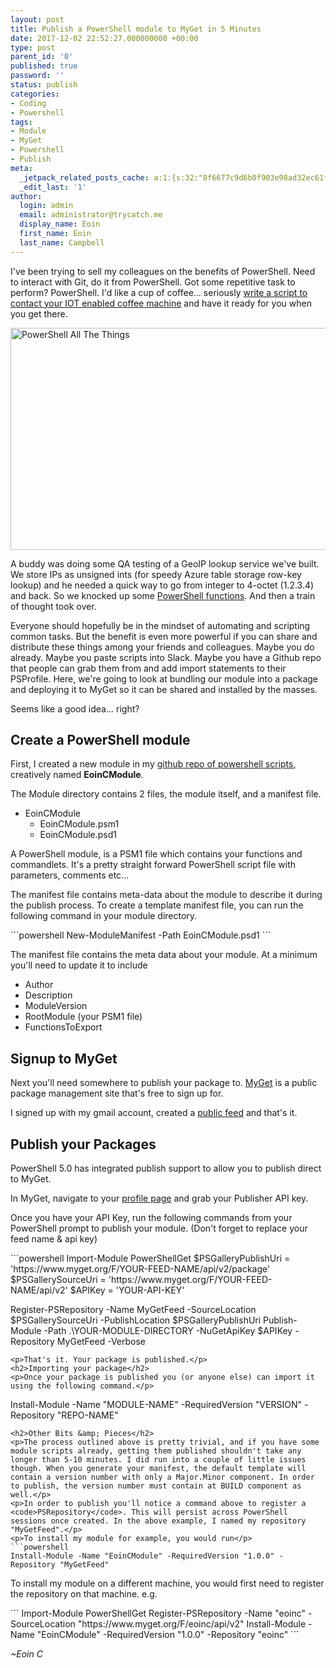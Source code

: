 ```yaml
---
layout: post
title: Publish a PowerShell module to MyGet in 5 Minutes
date: 2017-12-02 22:52:27.000000000 +00:00
type: post
parent_id: '0'
published: true
password: ''
status: publish
categories:
- Coding
- Powershell
tags:
- Module
- MyGet
- Powershell
- Publish
meta:
  _jetpack_related_posts_cache: a:1:{s:32:"8f6677c9d6b0f903e98ad32ec61f8deb";a:2:{s:7:"expires";i:1525303671;s:7:"payload";a:0:{}}}
  _edit_last: '1'
author:
  login: admin
  email: administrator@trycatch.me
  display_name: Eoin
  first_name: Eoin
  last_name: Campbell
---
```

<p>I've been trying to sell my colleagues on the benefits of PowerShell. Need to interact with Git, do it from PowerShell. Got some repetitive task to perform? PowerShell. I'd like a cup of coffee... seriously <a href="https://p0wershell.com/?p=5491">write a script to contact your IOT enabled coffee machine</a> and have it ready for you when you get there.</p>
<p><img src="{{ site.baseurl }}/assets/powershell-all-the-things.jpg" alt="PowerShell All The Things" width="772" height="355" class="aligncenter size-full wp-image-1433" /></p>
<p>A buddy was doing some QA testing of a GeoIP lookup service we've built. We store IPs as unsigned ints (for speedy Azure table storage row-key lookup) and he needed a quick way to go from integer to 4-octet (1.2.3.4) and back. So we knocked up some <a href="https://github.com/eoincampbell/powershell-scripts/blob/master/EoinCModule/EoinCModule.psm1">PowerShell functions</a>. And then a train of thought took over.</p>
<p>Everyone should hopefully be in the mindset of automating and scripting common tasks. But the benefit is even more powerful if you can share and distribute these things among your friends and colleagues. Maybe you do already. Maybe you paste scripts into Slack. Maybe you have a Github repo that people can grab them from and add import statements to their PSProfile. Here, we're going to look at bundling our module into a package and deploying it to MyGet so it can be shared and installed by the masses.</p>
<p>Seems like a good idea... right?</p>
<h2>Create a PowerShell module</h2>
<p>First, I created a new module in my <a href="https://github.com/eoincampbell/powershell-scripts/tree/master/EoinCModule">github repo of powershell scripts</a>, creatively named <strong>EoinCModule</strong>.</p>
<p>The Module directory contains 2 files, the module itself, and a manifest file.</p>
<ul>
<li>EoinCModule
<ul>
<li>EoinCModule.psm1</li>
<li>EoinCModule.psd1</li>
</ul>
</li>
</ul>
<p>A PowerShell module, is a PSM1 file which contains your functions and commandlets. It's a pretty straight forward PowerShell script file with parameters, comments etc...</p>
<p>The manifest file contains meta-data about the module to describe it during the publish process. To create a template manifest file, you can run the following command in your module directory.</p>
```powershell
New-ModuleManifest -Path EoinCModule.psd1
```
<p>The manifest file contains the meta data about your module. At a minimum you'll need to update it to include</p>
<ul>
<li>Author</li>
<li>Description</li>
<li>ModuleVersion</li>
<li>RootModule (your PSM1 file)</li>
<li>FunctionsToExport</li>
</ul>
<h2>Signup to MyGet</h2>
<p>Next you'll need somewhere to publish your package to. <a href="https://www.myget.org/company">MyGet</a> is a public package management site that's free to sign up for.</p>
<p>I signed up with my gmail account, created a <a href="https://www.myget.org/feed/Packages/eoinc">public feed</a> and that's it.</p>
<h2>Publish your Packages</h2>
<p>PowerShell 5.0 has integrated publish support to allow you to publish direct to MyGet.</p>
<p>In MyGet, navigate to your <a href="https://www.myget.org/profile/Me#!/AccessTokens">profile page</a> and grab your Publisher API key.</p>
<p>Once you have your API Key, run the following commands from your PowerShell prompt to publish your module. (Don't forget to replace your feed name &amp; api key)</p>
```powershell
Import-Module PowerShellGet
$PSGalleryPublishUri = 'https://www.myget.org/F/YOUR-FEED-NAME/api/v2/package'
$PSGallerySourceUri = 'https://www.myget.org/F/YOUR-FEED-NAME/api/v2'
$APIKey = 'YOUR-API-KEY'

Register-PSRepository -Name MyGetFeed -SourceLocation $PSGallerySourceUri -PublishLocation $PSGalleryPublishUri
Publish-Module -Path .\YOUR-MODULE-DIRECTORY -NuGetApiKey $APIKey -Repository MyGetFeed -Verbose
```
<p>That's it. Your package is published.</p>
<h2>Importing your package</h2>
<p>Once your package is published you (or anyone else) can import it using the following command.</p>
```
Install-Module -Name "MODULE-NAME" -RequiredVersion "VERSION" -Repository "REPO-NAME"
```
<h2>Other Bits &amp; Pieces</h2>
<p>The process outlined above is pretty trivial, and if you have some module scripts already, getting them published shouldn't take any longer than 5-10 minutes. I did run into a couple of little issues though. When you generate your manifest, the default template will contain a version number with only a Major.Minor component. In order to publish, the version number must contain at BUILD component as well.</p>
<p>In order to publish you'll notice a command above to register a <code>PSRepository</code>. This will persist across PowerShell sessions once created. In the above example, I named my repository "MyGetFeed".</p>
<p>To install my module for example, you would run</p>
```powershell
Install-Module -Name "EoinCModule" -RequiredVersion "1.0.0" -Repository "MyGetFeed"
```
<p>To install my module on a different machine, you would first need to register the repository on that machine. e.g.</p>
```
Import-Module PowerShellGet
Register-PSRepository -Name "eoinc" -SourceLocation "https://www.myget.org/F/eoinc/api/v2"
Install-Module -Name "EoinCModule" -RequiredVersion "1.0.0" -Repository "eoinc"
```
<p><em>~Eoin C</em></p>
